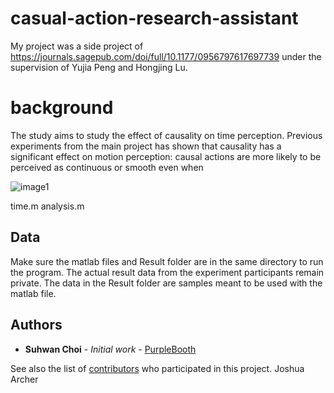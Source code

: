 # casual-action-research-assistant

My project was a side project of https://journals.sagepub.com/doi/full/10.1177/0956797617697739 under the supervision of Yujia Peng and Hongjing Lu. 

# background

The study aims to study the effect of causality on time perception. Previous experiments from the main project has shown that causality has a significant effect on motion perception: causal actions are more likely to be perceived as continuous or smooth even when 

![image1](Picture1.png=250x250)


time.m 
analysis.m 


## Data

Make sure the matlab files and Result folder are in the same directory to run the program.
The actual result data from the experiment participants remain private. The data in the Result folder are samples meant to be used with the matlab file. 


## Authors

* **Suhwan Choi** - *Initial work* - [PurpleBooth](https://github.com/PurpleBooth)

See also the list of [contributors](https://github.com/your/project/contributors) who participated in this project.
Joshua Archer
